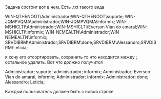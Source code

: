 Задача состоит вот в чем. Есть .txt такого вида

WIN-QTHENOOT\Administrador;WIN-QTHENOOT\suporte; WIN-JQMPVQMA\administrador;WIN-JQMPVQMA\informix; WIN-MSHICLTI\Administrador;WIN-MSHICLTI\Everson Vian do amaral;WIN-MSHICLTI\informix; WIN-NEMEALTN\Administrador;WIN-NEMEALTN\informix; SRVDIBRM\Administrador;SRVDIBRM\done;SRVDIBRM\Alessandro;SRVDIBRM\Leticia;

я хочу его отсортировать, сохранить то что находится между \; остальное удалить. Вот что должно получится

Administrador; suporte; administrador; informix; Administrador; Everson Vian do amaral; informix; Administrador; informix; Administrador; done; Alessandro; Leticia;

Каждый пользователь должен быть с новой строке